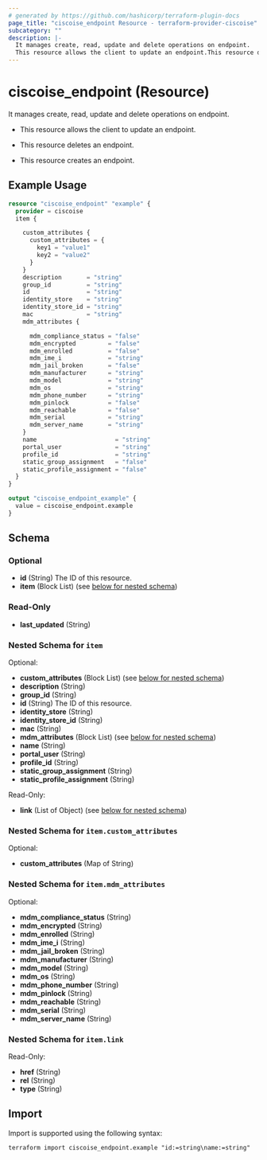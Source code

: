 ```yaml
---
# generated by https://github.com/hashicorp/terraform-plugin-docs
page_title: "ciscoise_endpoint Resource - terraform-provider-ciscoise"
subcategory: ""
description: |-
  It manages create, read, update and delete operations on endpoint.
  This resource allows the client to update an endpoint.This resource deletes an endpoint.This resource creates an endpoint.
---
```


# ciscoise_endpoint (Resource)

It manages create, read, update and delete operations on endpoint.

- This resource allows the client to update an endpoint.

- This resource deletes an endpoint.

- This resource creates an endpoint.

## Example Usage

```terraform
resource "ciscoise_endpoint" "example" {
  provider = ciscoise
  item {

    custom_attributes {
      custom_attributes = {
        key1 = "value1"
        key2 = "value2"
      }
    }
    description       = "string"
    group_id          = "string"
    id                = "string"
    identity_store    = "string"
    identity_store_id = "string"
    mac               = "string"
    mdm_attributes {

      mdm_compliance_status = "false"
      mdm_encrypted         = "false"
      mdm_enrolled          = "false"
      mdm_ime_i             = "string"
      mdm_jail_broken       = "false"
      mdm_manufacturer      = "string"
      mdm_model             = "string"
      mdm_os                = "string"
      mdm_phone_number      = "string"
      mdm_pinlock           = "false"
      mdm_reachable         = "false"
      mdm_serial            = "string"
      mdm_server_name       = "string"
    }
    name                      = "string"
    portal_user               = "string"
    profile_id                = "string"
    static_group_assignment   = "false"
    static_profile_assignment = "false"
  }
}

output "ciscoise_endpoint_example" {
  value = ciscoise_endpoint.example
}
```

<!-- schema generated by tfplugindocs -->
## Schema

### Optional

- **id** (String) The ID of this resource.
- **item** (Block List) (see [below for nested schema](#nestedblock--item))

### Read-Only

- **last_updated** (String)

<a id="nestedblock--item"></a>
### Nested Schema for `item`

Optional:

- **custom_attributes** (Block List) (see [below for nested schema](#nestedblock--item--custom_attributes))
- **description** (String)
- **group_id** (String)
- **id** (String) The ID of this resource.
- **identity_store** (String)
- **identity_store_id** (String)
- **mac** (String)
- **mdm_attributes** (Block List) (see [below for nested schema](#nestedblock--item--mdm_attributes))
- **name** (String)
- **portal_user** (String)
- **profile_id** (String)
- **static_group_assignment** (String)
- **static_profile_assignment** (String)

Read-Only:

- **link** (List of Object) (see [below for nested schema](#nestedatt--item--link))

<a id="nestedblock--item--custom_attributes"></a>
### Nested Schema for `item.custom_attributes`

Optional:

- **custom_attributes** (Map of String)


<a id="nestedblock--item--mdm_attributes"></a>
### Nested Schema for `item.mdm_attributes`

Optional:

- **mdm_compliance_status** (String)
- **mdm_encrypted** (String)
- **mdm_enrolled** (String)
- **mdm_ime_i** (String)
- **mdm_jail_broken** (String)
- **mdm_manufacturer** (String)
- **mdm_model** (String)
- **mdm_os** (String)
- **mdm_phone_number** (String)
- **mdm_pinlock** (String)
- **mdm_reachable** (String)
- **mdm_serial** (String)
- **mdm_server_name** (String)


<a id="nestedatt--item--link"></a>
### Nested Schema for `item.link`

Read-Only:

- **href** (String)
- **rel** (String)
- **type** (String)

## Import

Import is supported using the following syntax:

```shell
terraform import ciscoise_endpoint.example "id:=string\name:=string"
```
